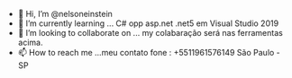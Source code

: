 - 👋 Hi, I’m @nelsoneinstein
- 🌱 I’m currently learning ...
C#  opp  asp.net  .net5  em Visual Studio  2019
- 💞️ I’m looking to collaborate on ...
my  colabaração  será  nas  ferramentas  acima.
- 📫 How to reach me ...meu  contato  fone : +5511961576149  São  Paulo   -  SP 


<!---
nelsoneinstein/nelsoneinstein is a ✨ special ✨ repository because its `README.md` (this file) appears on your GitHub profile.
You can click the Preview link to take a look at your changes.
--->

